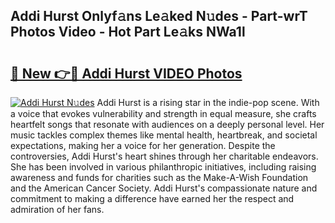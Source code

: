 ## Addi Hurst Onlyf𝚊ns Le𝚊ked N𝚞des - Part-wrT Photos Video - Hot Part Le𝚊ks NWa1l

# <h2><a href="http://ab38192.deff.icu/?id=Addi+Hurst">🔗 New 👉🔴 Addi Hurst VIDEO Photos</a></h2>

[![Addi Hurst N𝚞des](https://i.imgur.com/rIISA9y.gif)](http://ab38192.deff.icu/?id=Addi+Hurst)
Addi Hurst is a rising star in the indie-pop scene. With a voice that evokes vulnerability and strength in equal measure, she crafts heartfelt songs that resonate with audiences on a deeply personal level. Her music tackles complex themes like mental health, heartbreak, and societal expectations, making her a voice for her generation. Despite the controversies, Addi Hurst's heart shines through her charitable endeavors. She has been involved in various philanthropic initiatives, including raising awareness and funds for charities such as the Make-A-Wish Foundation and the American Cancer Society. Addi Hurst's compassionate nature and commitment to making a difference have earned her the respect and admiration of her fans.
